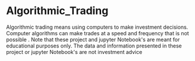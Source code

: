 # Algorithmic_Trading
Algorithmic trading means using computers to make investment decisions. Computer algorithms can make trades at a speed and frequency that is not possible . Note that these project and jupyter Notebook's are meant for educational purposes only. The data and information presented in these project or jupyter Notebook's are not investment advice
